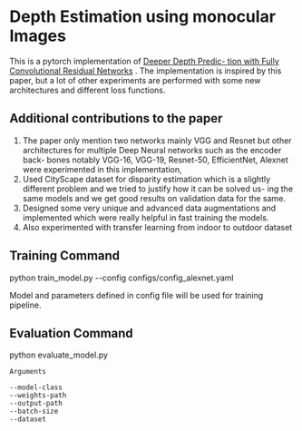 # Depth Estimation using monocular Images
This is a pytorch implementation of [Deeper Depth Predic- tion with Fully Convolutional Residual Networks](https://arxiv.org/abs/1606.00373) .
The implementation is inspired by this paper, but a lot of other experiments are performed with some new architectures and different loss functions.

## Additional contributions to the paper
1. The paper only mention two networks mainly VGG and Resnet but other architectures for multiple Deep Neural networks such as the encoder back- bones notably VGG-16, VGG-19, Resnet-50, EfficientNet, Alexnet were experimented in this implementation, 
2. Used CityScape dataset for disparity estimation which is a slightly different
problem and we tried to justify how it can be solved us- ing the same models and we get good results on validation data for the same. 
3. Designed some very unique and advanced data augmentations and implemented which were really helpful in fast training the models. 
4. Also experimented with transfer learning from indoor to outdoor dataset

## Training Command 
python train_model.py --config configs/config_alexnet.yaml

Model and parameters defined in config file will be used for training pipeline.

## Evaluation Command 
python evaluate_model.py 
    
    Arguments 

    --model-class
    --weights-path
    --output-path
    --batch-size
    --dataset
